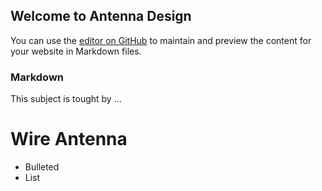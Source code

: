 ## Welcome to Antenna Design

You can use the [editor on GitHub](https://github.com/kahanishahi/Antenna-Design/edit/master/index.md) to maintain and preview the content for your website in Markdown files.


### Markdown

This subject is tought by ...

# Wire Antenna

- Bulleted
- List
